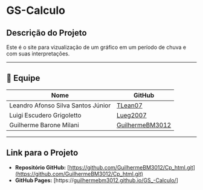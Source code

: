 # GS-Calculo

## Descrição do Projeto
 
Este é o site para vizualização de um gráfico em um período de chuva e com suas interpretações.

---
 
## 👥 Equipe

| Nome                               | GitHub                                                |
| ---------------------------------- | ----------------------------------------------------- |
| Leandro Afonso Silva Santos Júnior | [TLean07](https://github.com/TLean07)                 |
| Luigi Escudero Grigoletto          | [Lueg2007](https://github.com/Lueg2007)               |
| Guilherme Barone Milani            | [GuilhermeBM3012](https://github.com/GuilhermeBM3012) |

---
 
## Link para o Projeto
 
- **Repositório GitHub:** [https://github.com/GuilhermeBM3012/Cp_html.git](https://github.com/GuilhermeBM3012/Cp_html.git)
- **GitHub Pages:** [https://[guilhermebm3012.github.io/GS_-Calculo/](https://guilhermebm3012.github.io/GS_-Calculo/)]
